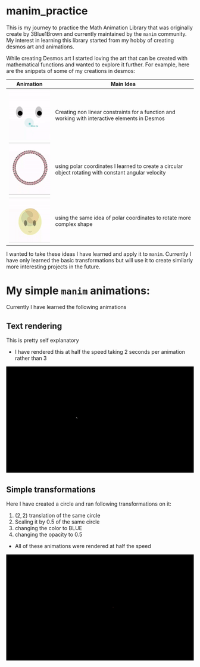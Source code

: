 # manim_practice
 This is my journey to practice the Math Animation Library that was originally create by 3Blue1Brown and currently maintained by the `manim` community. My interest in learning this library started from my hobby of creating desmos art and animations.

While creating Desmos art I started loving the art that can be created with mathematical functions and wanted to explore it further. For example, here are the snippets of some of my creations in desmos:

|Animation | Main Idea |
| ------- | ----------|
| <img src = "readme_img/puppetGIF.gif" width = 150px> |  Creating non linear constraints for a function and working with interactive elements in Desmos |
|<img src = "readme_img/ringGIF.gif" width = 150px> | using polar coordinates I learned to create a circular object rotating with constant angular velocity|
|<img src = "readme_img/mindGIF.gif" width = 150px> | using the same idea of polar coordinates to rotate more complex shape|

I wanted to take these ideas I have learned and apply it to `manim`. Currently I have only learned the basic transformations but will use it to create similarly more interesting projects in the future.

# My simple `manim` animations:

 Currently I have learned the following animations

## Text rendering
This is pretty self explanatory
- I have rendered this at half the speed taking 2 seconds per animation rather than 3
<img src="readme_img/MyTextGIF.gif">

## Simple transformations
Here I have created a circle and ran following transformations on it:
1. $(2,2)$ translation of the same circle
2. Scaling it by 0.5 of the same circle
3. changing the color to BLUE
4. changing the opacity to 0.5
- All of these animations were rendered at half the speed 
<img src = "readme_img/CircleAnimGIF.gif">
